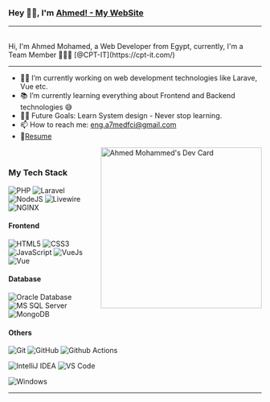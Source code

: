 ### Hey 👋🏽, I'm [Ahmed! - My WebSite](https://ahmed-mohammed.vercel.app/)  
---

<br/>
Hi, I'm Ahmed Mohamed, a Web Developer from Egypt, currently, I'm a  Team Member 🙍🏽‍♂ [@CPT-IT](https://cpt-it.com/)

---


- 👨‍💻 I’m currently working on web development technologies like Larave, Vue etc.
- 📚 I’m currently learning everything about Frontend and Backend technologies 😅
- 💪🏼 Future Goals: Learn System design - Never stop learning.
- 📫 How to reach me: eng.a7medfci@gmail.com
- 📝[Resume](https://drive.google.com/file/d/1d6x_oVjzUT7C6BVO9AW51lYoWeyz23af/view?usp=sharing)  


<a href="https://app.daily.dev/AhmedOmani"><img  align="right" src="https://api.daily.dev/devcards/d73077aa708d4b349a7cc9bbd447ad9c.png?r=zz4" width="320" alt="Ahmed Mohammed's Dev Card"/></a>

<br/>

  
### My Tech Stack

![PHP](http://img.shields.io/badge/-PHP-007396?style=flat-square&logo=PHP&logoColor=ffffff)
![Laravel](http://img.shields.io/badge/-Laravel-23E44D27?style=flat-square&logo=Laravel&logoColor=ffffff)
![NodeJS](http://img.shields.io/badge/-NodeJS-3DDC84?style=flat-square&logo=NodeJS&logoColor=ffffff)
![Livewire](http://img.shields.io/badge/-Livewire-1565c0?style=flat-square&logo=Livewire)
![NGINX](http://img.shields.io/badge/-NGINX-269539?style=flat-square&logo=nginx&logoColor=ffffff)

#### Frontend
![HTML5](https://img.shields.io/badge/-HTML5-%23E44D27?style=flat-square&logo=html5&logoColor=ffffff)
![CSS3](https://img.shields.io/badge/-CSS3-%231572B6?style=flat-square&logo=css3)
![JavaScript](https://img.shields.io/badge/-JavaScript-%23F7DF1C?style=flat-square&logo=javascript&logoColor=000000&labelColor=%23F7DF1C&color=%23FFCE5A)
![VueJs](https://img.shields.io/badge/-VueJs-%23282C34?style=flat-square&logo=VueJs)
![Vue](http://img.shields.io/badge/-vue-269539?style=flat-square&logo=vue&logoColor=ffffff)

#### Database
![Oracle Database](http://img.shields.io/badge/-Oracle-DD0031?style=flat-square&logo=oracle)
![MS SQL Server](http://img.shields.io/badge/-MS%20SQL%20Server-CC2927?style=flat-square&logo=microsoft-sql-server&logoColor=ffffff)
![MongoDB](http://img.shields.io/badge/-MS%20SQL%20Server-CC2927?style=flat-square&logo=microsoft-sql-server&logoColor=ffffff)

#### Others
![Git](https://img.shields.io/badge/-Git-%23F05032?style=flat-square&logo=git&logoColor=%23ffffff)
![GitHub](https://img.shields.io/badge/-GitHub-181717?style=flat-square&logo=github)
![Github Actions](http://img.shields.io/badge/-Github%20Actions-2088FF?style=flat-square&logo=github-actions&logoColor=ffffff)

![IntelliJ IDEA](http://img.shields.io/badge/-IntelliJ%20IDEA-000000?style=flat-square&logo=intellij-idea&logoColor=ffffff)
![VS Code](http://img.shields.io/badge/-VS%20Code-007ACC?style=flat-square&logo=visual-studio-code&logoColor=ffffff)

![Windows](http://img.shields.io/badge/-Windows-0078D6?style=flat-square&logo=windows&logoColor=ffffff)

---



